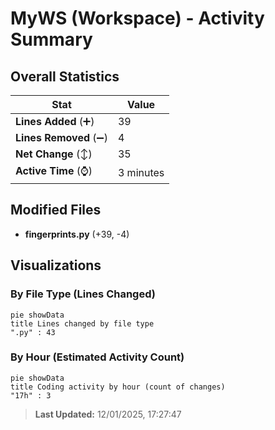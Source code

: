 # MyWS (Workspace) - Activity Summary 

## Overall Statistics

| Stat                   | Value                                                             |
| ---------------------- | ----------------------------------------------------------------- |
| **Lines Added** (➕)   | 39                                          |
| **Lines Removed** (➖) | 4                                        |
| **Net Change** (↕)    | 35                |
| **Active Time** (⌚)   | 3 minutes |


## Modified Files
- **fingerprints.py** (+39, -4)

## Visualizations

### By File Type (Lines Changed)

```mermaid
pie showData
title Lines changed by file type
".py" : 43
```

### By Hour (Estimated Activity Count)

```mermaid
pie showData
title Coding activity by hour (count of changes)
"17h" : 3
```


> **Last Updated:** 12/01/2025, 17:27:47